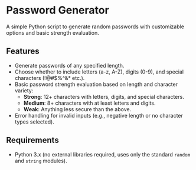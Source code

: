 # Password Generator

A simple Python script to generate random passwords with customizable options and basic strength evaluation.

## Features
- Generate passwords of any specified length.
- Choose whether to include letters (a-z, A-Z), digits (0-9), and special characters (!@#$%^&* etc.).
- Basic password strength evaluation based on length and character variety:
  - **Strong**: 12+ characters with letters, digits, and special characters.
  - **Medium**: 8+ characters with at least letters and digits.
  - **Weak**: Anything less secure than the above.
- Error handling for invalid inputs (e.g., negative length or no character types selected).

## Requirements
- Python 3.x (no external libraries required, uses only the standard `random` and `string` modules).
